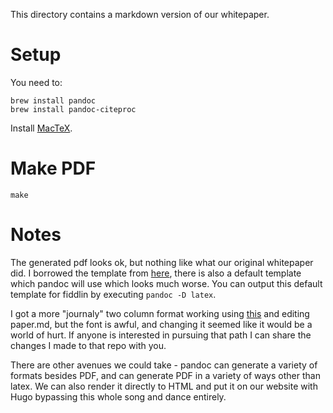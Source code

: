 This directory contains a markdown version of our whitepaper.

# Setup
You need to:

```
brew install pandoc
brew install pandoc-citeproc
```

Install [MacTeX](http://www.tug.org/mactex/).


# Make PDF
`make`

# Notes

The generated pdf looks ok, but nothing like what our original whitepaper did. I
borrowed the template from
[here](https://github.com/Wandmalfarbe/pandoc-latex-template), there is also a
default template which pandoc will use which looks much worse. You can output
this default template for fiddlin by executing `pandoc -D latex`.

I got a more "journaly" two column format working using
[this](https://github.com/kdheepak/pandoc-ieee-template) and editing paper.md,
but the font is awful, and changing it seemed like it would be a world of hurt.
If anyone is interested in pursuing that path I can share the changes I made to
that repo with you.

There are other avenues we could take - pandoc can generate a variety of formats
besides PDF, and can generate PDF in a variety of ways other than latex. We can
also render it directly to HTML and put it on our website with Hugo bypassing
this whole song and dance entirely.

